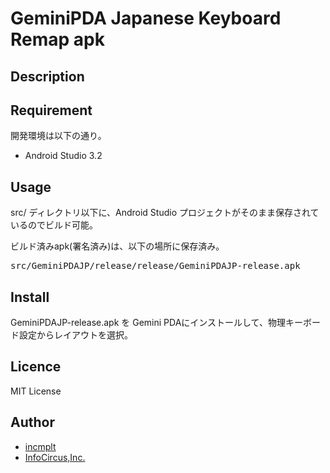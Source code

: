 GeminiPDA Japanese Keyboard Remap apk
====

## Description



## Requirement

開発環境は以下の通り。

* Android Studio 3.2


## Usage

 src/ ディレクトリ以下に、Android Studio プロジェクトがそのまま保存されているのでビルド可能。

ビルド済みapk(署名済み)は、以下の場所に保存済み。

<pre>
src/GeminiPDAJP/release/release/GeminiPDAJP-release.apk
</pre>

## Install

GeminiPDAJP-release.apk を Gemini PDAにインストールして、物理キーボード設定からレイアウトを選択。

## Licence

MIT License

## Author

* [incmplt](https://github.com/incmplt)
* [InfoCircus,Inc.](https://www.infocircus.jp/)
